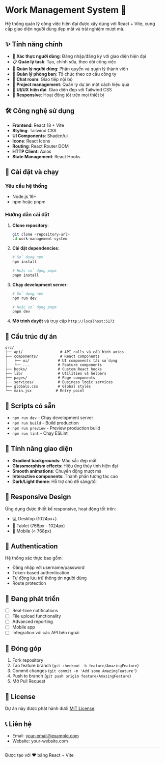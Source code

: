 # Work Management System 🚀

Hệ thống quản lý công việc hiện đại được xây dựng với React + Vite, cung cấp giao diện người dùng đẹp mắt và trải nghiệm mượt mà.

## ✨ Tính năng chính

- 🔐 **Xác thực người dùng**: Đăng nhập/đăng ký với giao diện hiện đại
- 📋 **Quản lý task**: Tạo, chỉnh sửa, theo dõi công việc
- 👥 **Quản lý người dùng**: Phân quyền và quản lý thành viên
- 🏢 **Quản lý phòng ban**: Tổ chức theo cơ cấu công ty
- 💬 **Chat room**: Giao tiếp nội bộ
- 🎯 **Project management**: Quản lý dự án một cách hiệu quả
- 🎨 **UI/UX hiện đại**: Giao diện đẹp với Tailwind CSS
- 📱 **Responsive**: Hoạt động tốt trên mọi thiết bị

## 🛠️ Công nghệ sử dụng

- **Frontend**: React 18 + Vite
- **Styling**: Tailwind CSS
- **UI Components**: Shadcn/ui
- **Icons**: React Icons
- **Routing**: React Router DOM
- **HTTP Client**: Axios
- **State Management**: React Hooks

## 🚀 Cài đặt và chạy

### Yêu cầu hệ thống
- Node.js 16+
- npm hoặc pnpm

### Hướng dẫn cài đặt

1. **Clone repository**:
   ```bash
   git clone <repository-url>
   cd work-management-system
   ```

2. **Cài đặt dependencies**:
   ```bash
   # Sử dụng npm
   npm install
   
   # Hoặc sử dụng pnpm
   pnpm install
   ```

3. **Chạy development server**:
   ```bash
   # Sử dụng npm
   npm run dev
   
   # Hoặc sử dụng pnpm
   pnpm dev
   ```

4. **Mở trình duyệt** và truy cập `http://localhost:5173`

## 📁 Cấu trúc dự án

```
src/
├── api/                 # API calls và cấu hình axios
├── components/          # React components
│   ├── ui/             # UI components tái sử dụng
│   └── ...             # Feature components
├── hooks/              # Custom React hooks
├── lib/                # Utilities và helpers
├── pages/              # Page components
├── services/           # Business logic services
├── globals.css         # Global styles
└── main.jsx           # Entry point
```

## 🔧 Scripts có sẵn

- `npm run dev` - Chạy development server
- `npm run build` - Build production
- `npm run preview` - Preview production build
- `npm run lint` - Chạy ESLint

## 🎨 Tính năng giao diện

- **Gradient backgrounds**: Màu sắc đẹp mắt
- **Glassmorphism effects**: Hiệu ứng thủy tinh hiện đại
- **Smooth animations**: Chuyển động mượt mà
- **Interactive components**: Thành phần tương tác cao
- **Dark/Light theme**: Hỗ trợ chủ đề sáng/tối

## 📱 Responsive Design

Ứng dụng được thiết kế responsive, hoạt động tốt trên:
- 💻 Desktop (1024px+)
- 📱 Tablet (768px - 1024px)
- 📱 Mobile (< 768px)

## 🔐 Authentication

Hệ thống xác thực bao gồm:
- Đăng nhập với username/password
- Token-based authentication
- Tự động lưu trữ thông tin người dùng
- Route protection

## 🚧 Đang phát triển

- [ ] Real-time notifications
- [ ] File upload functionality
- [ ] Advanced reporting
- [ ] Mobile app
- [ ] Integration với các API bên ngoài

## 🤝 Đóng góp

1. Fork repository
2. Tạo feature branch (`git checkout -b feature/AmazingFeature`)
3. Commit changes (`git commit -m 'Add some AmazingFeature'`)
4. Push to branch (`git push origin feature/AmazingFeature`)
5. Mở Pull Request

## 📄 License

Dự án này được phát hành dưới [MIT License](LICENSE).

## 📞 Liên hệ

- Email: your-email@example.com
- Website: your-website.com

---

Được tạo với ❤️ bằng React + Vite
